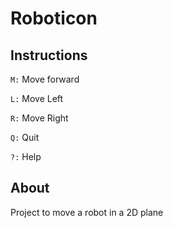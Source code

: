 # Roboticon

## Instructions

`M:` Move forward

`L:` Move Left

`R:` Move Right

`Q:` Quit

`?:` Help

## About

Project to move a robot in a 2D plane
